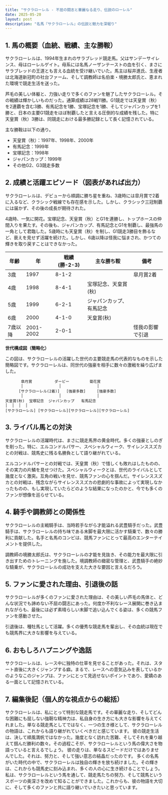 ```yaml
---
title: "サクラローレル - 不屈の闘志と華麗なる走り、伝説のローレル"
date: 2025-05-20
layout: post
description: "名馬『サクラローレル』の伝説と魅力を深堀り"
---
```


## 1. 馬の概要（血統、戦績、主な勝鞍）

サクラローレルは、1994年生まれのサラブレッド競走馬。父はサンデーサイレンス、母はローレルゲイト。母系には名馬ノーザンテーストの血を引く、まさにサラブレッドの王道とも言える血統を受け継いでいた。馬主は桜井進氏、生産者は北海道新冠町の社台ファーム、そして調教師は名伯楽・境勝太郎氏と、恵まれた環境で競走生活を送った。

芦毛の美しい体躯と、力強い走りで多くのファンを魅了したサクラローレル。その戦績は輝かしいものだった。通算成績は28戦11勝。G1競走では天皇賞（秋）を2連覇を含む3勝、有馬記念を1勝、宝塚記念を1勝、そしてジャパンカップを1勝と、日本の主要G1競走をほぼ制覇したと言える圧倒的な成績を残した。特に天皇賞（秋）3勝は、同競走における最多勝記録として長く記憶されている。

主な勝鞍は以下の通り。

* 天皇賞（秋）：1997年、1998年、2000年
* 有馬記念：1999年
* 宝塚記念：1998年
* ジャパンカップ：1999年
* その他G2、G3競走多数


## 2. 成績と活躍エピソード（図表があれば出力）

サクラローレルは、デビューから順調に勝ち星を重ね、3歳時には皐月賞で2着に入るなど、クラシック戦線でも存在感を示した。しかし、クラシック三冠制覇には届かず、その後の成長が期待された。

4歳時、一気に開花。宝塚記念、天皇賞（秋）とG1を連勝し、トップホースの仲間入りを果たす。その後も、ジャパンカップ、有馬記念とG1を制覇し、最強馬の一角として君臨した。5歳時にも天皇賞（秋）を制し、G1競走3勝目を飾るなど、衰えを見せず活躍を続けた。しかし、6歳以降は怪我に悩まされ、かつての輝きを取り戻すことはできなかった。

| 年齢 | 年 | 戦績 (勝-2-3) | 主な勝ち鞍 | 備考 |
|---|---|---|---|---|
| 3歳 | 1997 | 8-1-2 | | 皐月賞2着 |
| 4歳 | 1998 | 8-4-1 | 宝塚記念、天皇賞(秋) |  |
| 5歳 | 1999 | 6-2-1 | ジャパンカップ、有馬記念 |  |
| 6歳 | 2000 | 4-1-0 | 天皇賞(秋) |  |
| 7歳以降 | 2001-2002 | 2-0-1 |  | 怪我の影響で引退 |


**世代構成図（簡略化）**

この図は、サクラローレルの活躍した世代の主要競走馬の代表的なものを示した簡略図です。サクラローレルは、同世代の強豪を相手に数々の激戦を繰り広げました。

```
       皐月賞          ダービー         菊花賞
       │                │                │
      [サクラローレル(2着)]   [強豪多数]     [強豪多数]
       │                │                │
天皇賞(秋)  宝塚記念  ジャパンカップ   有馬記念
│  │  │  │
[サクラローレル] [サクラローレル][サクラローレル][サクラローレル]
```


## 3. ライバル馬との対決

サクラローレルの活躍時代は、まさに競走馬界の黄金時代。多くの強豪としのぎを削った。特に、エルコンドルパサー、スペシャルウィーク、サイレンススズカとの対戦は、競馬史に残る名勝負として語り継がれている。

エルコンドルパサーとの対戦では、天皇賞（秋）で惜しくも敗れはしたものの、その実力の片鱗を見せつけた。スペシャルウィークとは、世代のライバルとして幾度となく激突。互角の戦いを見せ、競馬ファンの心を掴んだ。サイレンススズカとの対戦は、残念ながらサイレンススズカの悲劇的な事故によって実現しなかったものの、もし実現していたらどのような結果になったのかと、今でも多くのファンが想像を巡らせている。


## 4. 騎手や調教師との関係性

サクラローレルの主戦騎手は、当時若手ながら才能溢れる武豊騎手だった。武豊騎手は、サクラローレルの持ち味である末脚を最大限に活かす騎乗で、数々の勝利に貢献した。名手と名馬のコンビは、競馬ファンにとって最高のエンターテイメントを提供した。

調教師の境勝太郎氏は、サクラローレルの才能を見抜き、その能力を最大限に引き出すためのトレーニングを施した。境調教師の緻密な管理と、武豊騎手の絶妙な騎乗が、サクラローレルの成功を支えた大きな要因と言えるだろう。


## 5. ファンに愛された理由、引退後の話

サクラローレルが多くのファンに愛された理由は、その美しい芦毛の馬体と、どんな状況でも諦めない不屈の闘志にあった。何度か不利なレース展開に巻き込まれながらも、最後には必ず素晴らしい末脚で追い込んでくる姿は、多くの競馬ファンを感動させた。

引退後は、種牡馬として活躍。多くの優秀な競走馬を輩出し、その血統は現在でも競馬界に大きな影響を与えている。


## 6. おもしろハプニングや逸話

サクラローレルは、レース中に独特の仕草を見せることがあった。それは、スタート直後に大きくジャンプする癖。まるで、レースへの意気込みを表しているかのようなこのジャンプは、ファンにとって見逃せないポイントであり、愛嬌のある一面として記憶されている。


## 7. 編集後記（個人的な視点からの総括）

サクラローレルは、私にとって特別な競走馬です。その華麗な走り、そしてどんな困難にも屈しない強靭な精神力は、私自身の生き方にも大きな影響を与えてくれました。単なる競走馬としてではなく、一つの生き様として、サクラローレルの物語は、これからも語り継がれていくべきだと感じています。  彼の競走生活は、決して順風満帆ではなかった。幾度となく訪れた苦難、そしてそれを乗り越えて掴んだ勝利の数々。その過程こそが、サクラローレルという馬の偉大さを物語っていると言えるでしょう。  彼の走りは、単なるスピードだけではありませんでした。それは、努力と、そして強い意志の結晶だったのです。  多くの名馬がいた時代の中で、サクラローレルは独自の輝きを放ち続けました。その輝きは、これからも競馬史に刻み込まれ、多くの人の心に生き続けることでしょう。  私は、サクラローレルという馬を通して、競走馬たちの努力、そして競馬というスポーツの奥深さを改めて知ることができました。これからも、彼の物語を大切に、そして多くのファンと共に語り継いでいきたいと思っています。
